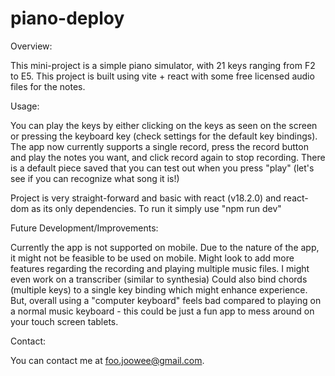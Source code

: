 # piano-deploy

Overview:

This mini-project is a simple piano simulator, with 21 keys ranging from F2 to E5. 
This project is built using vite + react with some free licensed audio files for the notes.


Usage:

You can play the keys by either clicking on the keys as seen on the screen or pressing the keyboard key (check settings for the default key bindings).
The app now currently supports a single record, press the record button and play the notes you want, and click record again to stop recording.
There is a default piece saved that you can test out when you press "play" (let's see if you can recognize what song it is!)

Project is very straight-forward and basic with react (v18.2.0) and react-dom as its only dependencies. To run it simply use "npm run dev"

Future Development/Improvements:

Currently the app is not supported on mobile. Due to the nature of the app, it might not be feasible to be used on mobile.
Might look to add more features regarding the recording and playing multiple music files. I might even work on a transcriber (similar to synthesia)
Could also bind chords (multiple keys) to a single key binding which might enhance experience.
But, overall using a "computer keyboard" feels bad compared to playing on a normal music keyboard -  this could be just a fun app to mess around on your touch screen tablets.

Contact:

You can contact me at foo.joowee@gmail.com.
